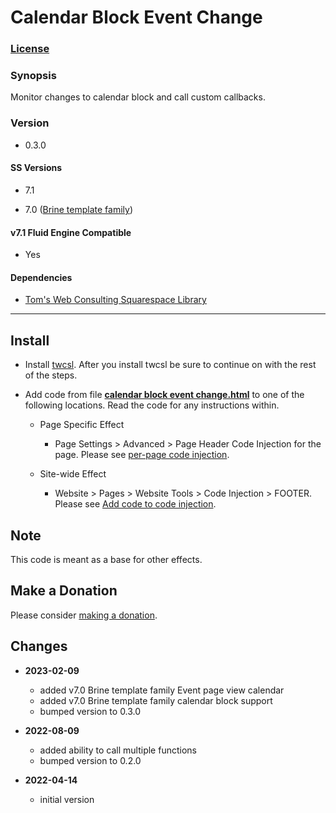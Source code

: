 # Calendar Block Event Change

### [License][1]

### Synopsis

Monitor changes to calendar block and call custom callbacks.

### Version

  * 0.3.0

#### SS Versions

  * 7.1
  
  * 7.0 ([Brine template family][2])

#### v7.1 Fluid Engine Compatible

  * Yes

#### Dependencies

  * [Tom's Web Consulting Squarespace Library][2]

---

## Install

* Install [twcsl][3]. After you install twcsl be sure to continue on with the
  rest of the steps.
  
* Add code from file **[calendar block event change.html][4]** to one of the
  following locations. Read the code for any instructions within.
  
  * Page Specific Effect
  
    * Page Settings > Advanced > Page Header Code Injection for the page. Please
      see [per-page code injection][5].

  * Site-wide Effect
  
    * Website > Pages > Website Tools > Code Injection > FOOTER.
      Please see [Add code to code injection][6].

## Note

This code is meant as a base for other effects.

## Make a Donation

Please consider [making a donation][7].

## Changes

* **2023-02-09**

  * added v7.0 Brine template family Event page view calendar
  * added v7.0 Brine template family calendar block support
  * bumped version to 0.3.0
  
* **2022-08-09**

  * added ability to call multiple functions
  * bumped version to 0.2.0
  
* **2022-04-14**

  * initial version

[1]: https://github.com/tomsWebConsulting/twcsl/blob/main/LICENSE.txt#L1
[2]: https://support.squarespace.com/hc/en-us/articles/212512738-Brine-template-family
[3]: https://github.com/tomsWebConsulting/twcsl#install-options
[4]: calendar%20block%20event%20change.html#L1
[5]: https://support.squarespace.com/hc/en-us/articles/205815908-Using-code-injection#toc-per-page-code-injection
[6]: https://support.squarespace.com/hc/en-us/articles/205815908-Using-code-injection#toc-add-code-to-code-injection
[7]: https://github.com/tomsWebConsulting/twcsl#make-a-donation
